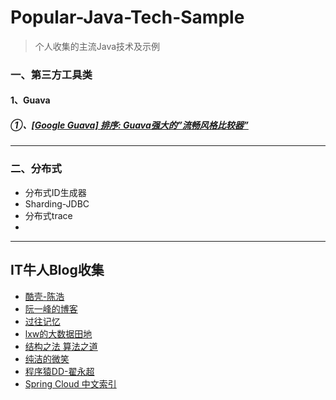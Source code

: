 # Popular-Java-Tech-Sample
> 个人收集的主流Java技术及示例

### 一、第三方工具类

#### 1、Guava

##### ①、[[Google Guava] 排序: Guava强大的”流畅风格比较器”](http://www.baidu.com)

----------
### 二、分布式

- 分布式ID生成器
- Sharding-JDBC
- 分布式trace
- 

***
## IT牛人Blog收集

- [酷壳-陈浩](https://coolshell.cn/)
- [阮一峰的博客](http://www.ruanyifeng.com/home.html)
- [过往记忆](https://www.iteblog.com)
- [lxw的大数据田地](http://lxw1234.com/)
- [结构之法 算法之道](https://blog.csdn.net/v_JULY_v)
- [纯洁的微笑](http://www.ityouknow.com)
- [程序猿DD-翟永超](http://blog.didispace.com)
- [Spring Cloud 中文索引](http://springcloud.fun/)